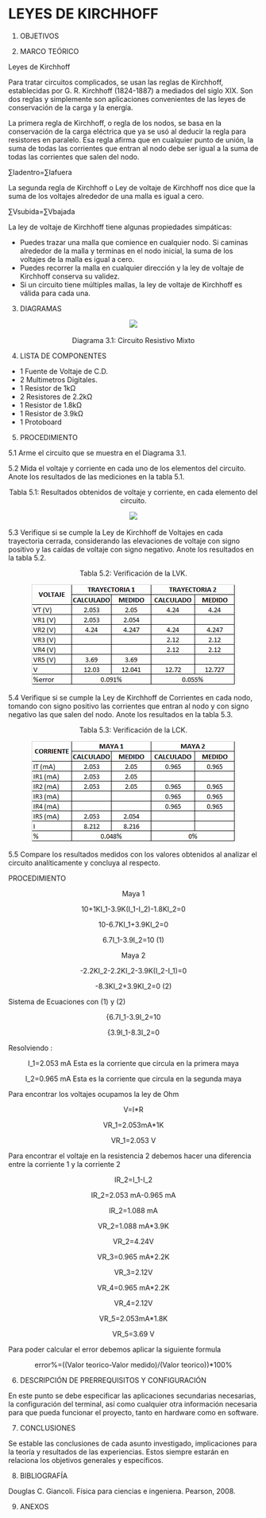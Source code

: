 # LEYES DE KIRCHHOFF

1. OBJETIVOS



2. MARCO TEÓRICO 

Leyes de Kirchhoff

Para tratar circuitos complicados, se usan las reglas de Kirchhoff, establecidas por G. R. Kirchhoff (1824-1887) a mediados del siglo XIX. Son dos reglas y simplemente son aplicaciones convenientes de las leyes de conservación de la carga y la energía.

La primera regla de Kirchhoff, o regla de los nodos, se basa en la conservación de la carga eléctrica que ya se usó al deducir la regla para resistores en paralelo. Esa regla afirma que en cualquier punto de unión, la suma de todas las corrientes que entran al nodo debe ser igual a la suma de todas las corrientes que salen del nodo.

∑Iadentro=∑Iafuera

La segunda regla de Kirchhoff o Ley de voltaje de Kirchhoff nos dice que la suma de los voltajes alrededor de una malla es igual a cero.

∑Vsubida=∑Vbajada

La ley de voltaje de Kirchhoff tiene algunas propiedades simpáticas:

* Puedes trazar una malla que comience en cualquier nodo. Si caminas alrededor de la malla y terminas en el nodo inicial, la suma de los voltajes de la malla es igual a cero.
* Puedes recorrer la malla en cualquier dirección y la ley de voltaje de Kirchhoff conserva su validez.
* Si un circuito tiene múltiples mallas, la ley de voltaje de Kirchhoff es válida para cada una.

3. DIAGRAMAS

<p align="center">
  <img src="https://github.com/Dillanj2/Informe1/blob/main/Im%C3%A1genes/Circuito%20Resistivo%20Mixto.png">
</p>
<p align="center">
  Diagrama 3.1: Circuito Resistivo Mixto
</p>

4. LISTA DE COMPONENTES

* 1 Fuente de Voltaje de C.D.
* 2 Multimetros Digitales.
* 1 Resistor de 1kΩ
* 2 Resistores de 2.2kΩ
* 1 Resistor de 1.8kΩ
* 1 Resistor de 3.9kΩ
* 1 Protoboard

5. PROCEDIMIENTO

5.1 Arme el circuito que se muestra en el Diagrama 3.1.

5.2 Mida el voltaje y corriente en cada uno de los elementos del circuito. Anote los resultados de las mediciones en la tabla 5.1.

<p align="center">
  Tabla 5.1: Resultados obtenidos de voltaje y corriente, en cada elemento del circuito.
</p>
<p align="center">
  <img src="https://github.com/Dillanj2/Informe1/blob/main/Im%C3%A1genes/Resultados%20obtenidos%20de%20voltaje%20y%20corriente%2C%20en%20cada%20elemento%20del%20circuito..jpeg">
</p>

5.3 Verifique si se cumple la Ley de Kirchhoff de Voltajes en cada trayectoria cerrada, considerando las elevaciones de voltaje con signo positivo y las caídas de voltaje con signo negativo. Anote los resultados en la tabla 5.2.

<p align="center">
  Tabla 5.2: Verificación de la LVK.
</p>
<p align="center">
  <img src="https://github.com/Dillanj2/Informe1/blob/main/Im%C3%A1genes/Verificaci%C3%B3n%20de%20la%20LVK..jpeg">
</p>

5.4 Verifique si se cumple la Ley de Kirchhoff de Corrientes en cada nodo, tomando con signo positivo las corrientes que entran al nodo y con signo negativo las que salen del nodo. Anote los resultados en la tabla 5.3.

<p align="center">
  Tabla 5.3: Verificación de la LCK.
</p>
<p align="center">
  <img src="https://github.com/Dillanj2/Informe1/blob/main/Im%C3%A1genes/Verificaci%C3%B3n%20de%20la%20LCK..jpeg">
</p>

5.5 Compare los resultados medidos con los valores obtenidos al analizar el circuito analíticamente y concluya al respecto.

PROCEDIMIENTO 

<p align="center">
  Maya 1
</p>
<p align="center">
  10+1KI_1-3.9K(I_1-I_2)-1.8KI_2=0
</p>
<p align="center">
  10-6.7KI_1+3.9KI_2=0
</p>
<p align="center">
  6.7I_1-3.9I_2=10       (1)
</p>
<p align="center">
  Maya 2
</p>
<p align="center">
  -2.2KI_2-2.2KI_2-3.9K(I_2-I_1)=0
</p>
<p align="center">
  -8.3KI_2+3.9KI_2=0    (2)
</p>

Sistema de Ecuaciones con (1) y (2)

<p align="center">  
  {6.7I_1-3.9I_2=10
 </p>
<p align="center">
  {3.9I_1-8.3I_2=0
</p>
Resolviendo :
<p align="center">
  I_1=2.053 mA       Esta es la corriente que circula en la primera maya
</p>
<p align="center">
  I_2=0.965 mA       Esta es la corriente que circula en la segunda maya
</p>

Para encontrar los voltajes ocupamos la ley de Ohm

<p align="center">
  V=I*R
</p>
<p align="center">
  VR_1=2.053mA*1K
</p>
<p align="center">
  VR_1=2.053 V
</p>

Para encontrar el voltaje en la resistencia 2 debemos hacer una diferencia entre la 
corriente 1 y la corriente 2

<p align="center">
  IR_2=I_1-I_2 
</p>
<p align="center">
  IR_2=2.053 mA-0.965 mA
</p>
<p align="center">
  IR_2=1.088 mA
</p>
<p align="center">
  VR_2=1.088 mA*3.9K
</p>
<p align="center">
  VR_2=4.24V
</p>
<p align="center">
  VR_3=0.965 mA*2.2K
</p>
<p align="center">
  VR_3=2.12V
</p>
<p align="center">
  VR_4=0.965 mA*2.2K
</p>
<p align="center">
  VR_4=2.12V
</p>
<p align="center">
  VR_5=2.053mA*1.8K
</p>
<p align="center">
  VR_5=3.69 V
</p>

Para poder calcular el error debemos aplicar la siguiente formula 

<p align="center">
error%=((Valor teorico-Valor medido)/(Valor teorico))*100%
</p>

6. DESCRIPCIÓN DE PRERREQUISITOS Y CONFIGURACIÓN

En este punto se debe especificar las aplicaciones secundarias necesarias, la configuración del terminal, así como cualquier otra información necesaria para que pueda funcionar el proyecto, tanto en hardware como en software.

7. CONCLUSIONES

Se estable las conclusiones de cada asunto investigado, implicaciones para la teoría y resultados de las experiencias. Estos siempre estarán en relaciona los objetivos generales y específicos.

8. BIBLIOGRAFÍA

Douglas C. Giancoli. Física  para  ciencias  e  ingenierıa. Pearson, 2008.

9. ANEXOS

